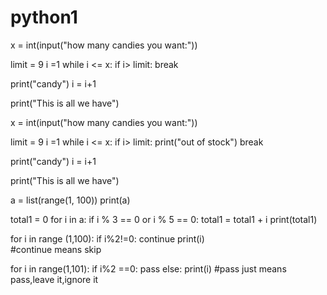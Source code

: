 # python1
x = int(input("how many candies you want:"))

limit = 9 
i =1
while i <= x:
  if i> limit:
    break
  
  print("candy")
  i = i+1
  
print("This is all we have")

x = int(input("how many candies you want:"))

limit = 9 
i =1
while i <= x:
  if i> limit:
    print("out of stock")
    break
  
  print("candy")
  i = i+1
  
print("This is all we have")

a = list(range(1, 100))
print(a)

total1 = 0
for i in a:
  if i % 3 == 0 or i % 5 == 0:
    total1 = total1 + i
print(total1)

for i in range (1,100):
  if i%2!=0:
    continue
  print(i)  
#continue means skip

for i in range(1,101):
  if i%2 ==0:
    pass
  else:
    print(i)
#pass just means pass,leave it,ignore it
     

